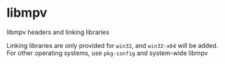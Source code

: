 # libmpv

libmpv headers and linking libraries

Linking libraries are only provided for `win32`, and `win32-x64` will be added. For other operating systems, use `pkg-config` and system-wide libmpv
